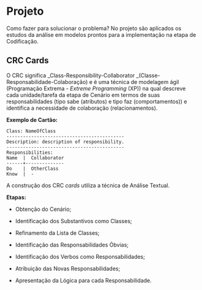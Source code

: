 # Projeto

Como fazer para solucionar o problema? No projeto são aplicados os estudos da análise em modelos prontos para a implementação na etapa de Codificação.

## CRC Cards

O CRC significa _Class-Responsibility-Collaborator _\(Classe-Responsabilidade-Colaboração\) e é uma técnica de modelagem ágil \(Programação Extrema - _Extreme Programming_ \(XP\)\) na qual descreve cada unidade/tarefa da etapa de Cenário em termos de suas responsabilidades \(tipo sabe \(atributos\) e tipo faz \(comportamentos\)\) e identifica a necessidade de colaboração \(relacionamentos\).

**Exemplo de Cartão:**

```
Class: NameOfClass
-------------------------------------------
Description: description of responsibility.
-------------------------------------------
Responsibilities:
Name  |  Collaborator
------+--------------
Do    |  OtherClass
Know  |  -
```

A construção dos CRC _cards_ utiliza a técnica de Análise Textual.

**Etapas:**

* Obtenção do Cenário;

* Identificação dos Substantivos como Classes;

* Refinamento da Lista de Classes;

* Identificação das Responsabilidades Óbvias;

* Identificação dos Verbos como Responsabilidades;

* Atribuição das Novas Responsabilidades;

* Apresentação da Lógica para cada Responsabilidade.


